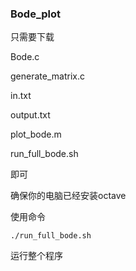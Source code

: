 ### Bode_plot  


只需要下载  

Bode.c  

generate_matrix.c  

in.txt  

output.txt  

plot_bode.m  

run_full_bode.sh  

即可  


确保你的电脑已经安装octave  


使用命令  

```./run_full_bode.sh```  

运行整个程序
